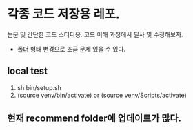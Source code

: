 # 각종 코드 저장용 레포.
논문 및 간단한 코드 스터디용. 코드 이해 과정에서 필사 및 수정해보자.
* 폴더 형태 변경으로 조금 문제 있을 수 있다.

## local test
1. sh bin/setup.sh
2. (source venv/bin/activate) or (source venv/Scripts/activate)


## 현재 recommend folder에 업데이트가 많다.
